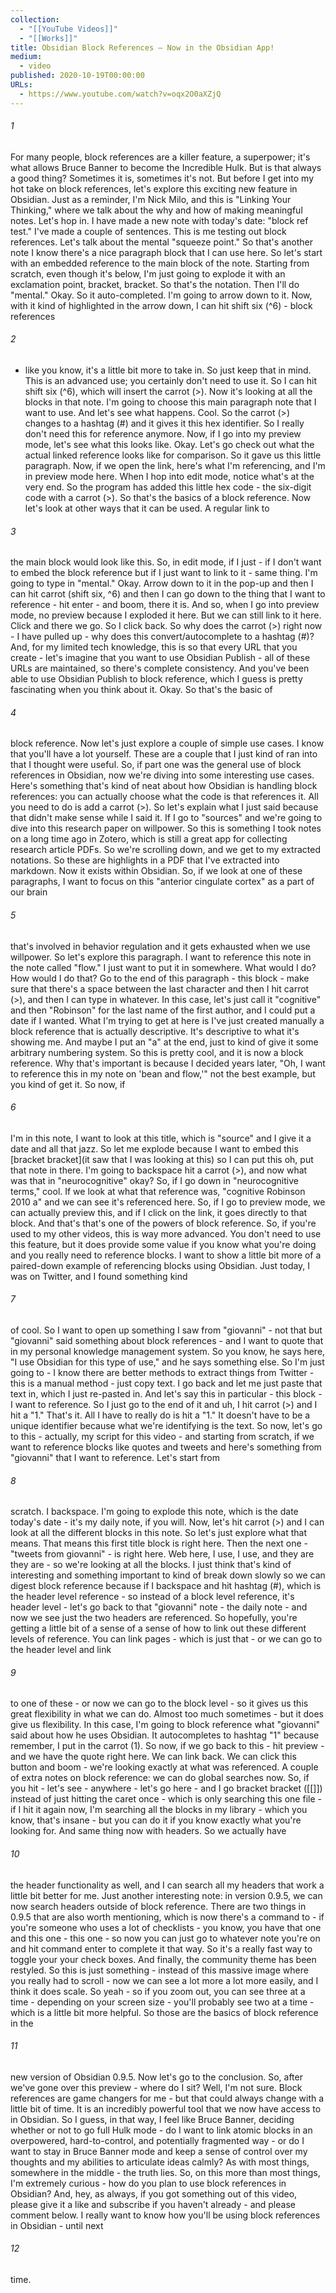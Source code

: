```yaml
---
collection:
  - "[[YouTube Videos]]"
  - "[[Works]]"
title: Obsidian Block References — Now in the Obsidian App!
medium:
  - video
published: 2020-10-19T00:00:00
URLs:
  - https://www.youtube.com/watch?v=oqx2O0aXZjQ
---
```


###### 1

For many people, block references are a killer feature, a superpower; it's what allows Bruce Banner to become the Incredible Hulk. But is that always a good thing? Sometimes it is, sometimes it's not. But before I get into my hot take on block references, let's explore this exciting new feature in Obsidian. Just as a reminder, I'm Nick Milo, and this is "Linking Your Thinking," where we talk about the why and how of making meaningful notes. Let's hop in. I have made a new note with today's date: "block ref test." I've made a couple of sentences. This is me testing out block references. Let's talk about the mental "squeeze point." So that's another note I know there's a nice paragraph block that I can use here. So let's start with an embedded reference to the main block of the note. Starting from scratch, even though it's below, I'm just going to explode it with an exclamation point, bracket, bracket. So that's the notation. Then I'll do "mental." Okay. So it auto-completed. I'm going to arrow down to it. Now, with it kind of highlighted in the arrow down, I can hit shift six (^6) - block references

###### 2

- like you know, it's a little bit more to take in. So just keep that in mind. This is an advanced use; you certainly don't need to use it. So I can hit shift six (^6), which will insert the carrot (>). Now it's looking at all the blocks in that note. I'm going to choose this main paragraph note that I want to use. And let's see what happens. Cool. So the carrot (>) changes to a hashtag (#) and it gives it this hex identifier. So I really don't need this for reference anymore. Now, if I go into my preview mode, let's see what this looks like. Okay. Let's go check out what the actual linked reference looks like for comparison. So it gave us this little paragraph. Now, if we open the link, here's what I'm referencing, and I'm in preview mode here. When I hop into edit mode, notice what's at the very end. So the program has added this little hex code - the six-digit code with a carrot (>). So that's the basics of a block reference. Now let's look at other ways that it can be used. A regular link to

###### 3

the main block would look like this. So, in edit mode, if I just - if I don't want to embed the block reference but if I just want to link to it - same thing. I'm going to type in "mental." Okay. Arrow down to it in the pop-up and then I can hit carrot (shift six, ^6) and then I can go down to the thing that I want to reference - hit enter - and boom, there it is. And so, when I go into preview mode, no preview because I exploded it here. But we can still link to it here. Click and there we go. So I click back. So why does the carrot (>) right now - I have pulled up - why does this convert/autocomplete to a hashtag (#)? And, for my limited tech knowledge, this is so that every URL that you create - let's imagine that you want to use Obsidian Publish - all of these URLs are maintained, so there's complete consistency. And you've been able to use Obsidian Publish to block reference, which I guess is pretty fascinating when you think about it. Okay. So that's the basic of

###### 4

block reference. Now let's just explore a couple of simple use cases. I know that you'll have a lot yourself. These are a couple that I just kind of ran into that I thought were useful. So, if part one was the general use of block references in Obsidian, now we're diving into some interesting use cases. Here's something that's kind of neat about how Obsidian is handling block references: you can actually choose what the code is that references it. All you need to do is add a carrot (>). So let's explain what I just said because that didn't make sense while I said it. If I go to "sources" and we're going to dive into this research paper on willpower. So this is something I took notes on a long time ago in Zotero, which is still a great app for collecting research article PDFs. So we're scrolling down, and we get to my extracted notations. So these are highlights in a PDF that I've extracted into markdown. Now it exists within Obsidian. So, if we look at one of these paragraphs, I want to focus on this "anterior cingulate cortex" as a part of our brain

###### 5

that's involved in behavior regulation and it gets exhausted when we use willpower. So let's explore this paragraph. I want to reference this note in the note called "flow." I just want to put it in somewhere. What would I do? How would I do that? Go to the end of this paragraph - this block - make sure that there's a space between the last character and then I hit carrot (>), and then I can type in whatever. In this case, let's just call it "cognitive" and then "Robinson" for the last name of the first author, and I could put a date if I wanted. What I'm trying to get at here is I've just created manually a block reference that is actually descriptive. It's descriptive to what it's showing me. And maybe I put an "a" at the end, just to kind of give it some arbitrary numbering system. So this is pretty cool, and it is now a block reference. Why that's important is because I decided years later, "Oh, I want to reference this in my note on 'bean and flow,'" not the best example, but you kind of get it. So now, if

###### 6

I'm in this note, I want to look at this title, which is "source" and I give it a date and all that jazz. So let me explode because I want to embed this [bracket bracket](it saw that I was looking at this) so I can put this oh, put that note in there. I'm going to backspace hit a carrot (>), and now what was that in "neurocognitive" okay? So, if I go down in "neurocognitive terms," cool. If we look at what that reference was, "cognitive Robinson 2010 a" and we can see it's referenced here. So, if I go to preview mode, we can actually preview this, and if I click on the link, it goes directly to that block. And that's that's one of the powers of block reference. So, if you're used to my other videos, this is way more advanced. You don't need to use this feature, but it does provide some value if you know what you're doing and you really need to reference blocks. I want to show a little bit more of a paired-down example of referencing blocks using Obsidian. Just today, I was on Twitter, and I found something kind

###### 7

of cool. So I want to open up something I saw from "giovanni" - not that but "giovanni" said something about block references - and I want to quote that in my personal knowledge management system. So you know, he says here, "I use Obsidian for this type of use," and he says something else. So I'm just going to - I know there are better methods to extract things from Twitter - this is a manual method - just copy text. I go back and let me just paste that text in, which I just re-pasted in. And let's say this in particular - this block - I want to reference. So I just go to the end of it and uh, I hit carrot (>) and I hit a "1." That's it. All I have to really do is hit a "1." It doesn't have to be a unique identifier because what we're identifying is the text. So now, let's go to this - actually, my script for this video - and starting from scratch, if we want to reference blocks like quotes and tweets and here's something from "giovanni" that I want to reference. Let's start from

###### 8

scratch. I backspace. I'm going to explode this note, which is the date today's date - it's my daily note, if you will. Now, let's hit carrot (>) and I can look at all the different blocks in this note. So let's just explore what that means. That means this first title block is right here. Then the next one - "tweets from giovanni" - is right here. Web here, I use, I use, and they are they are - so we're looking at all the blocks. I just think that's kind of interesting and something important to kind of break down slowly so we can digest block reference because if I backspace and hit hashtag (#), which is the header level reference - so instead of a block level reference, it's header level - let's go back to that "giovanni" note - the daily note - and now we see just the two headers are referenced. So hopefully, you're getting a little bit of a sense of a sense of how to link out these different levels of reference. You can link pages - which is just that - or we can go to the header level and link

###### 9

to one of these - or now we can go to the block level - so it gives us this great flexibility in what we can do. Almost too much sometimes - but it does give us flexibility. In this case, I'm going to block reference what "giovanni" said about how he uses Obsidian. It autocompletes to hashtag "1" because remember, I put in the carrot (1). So now, if we go back to this - hit preview - and we have the quote right here. We can link back. We can click this button and boom - we're looking exactly at what was referenced. A couple of extra notes on block reference: we can do global searches now. So, if you hit - let's see - anywhere - let's go here - and I go bracket bracket ([[]]) instead of just hitting the caret once - which is only searching this one file - if I hit it again now, I'm searching all the blocks in my library - which you know, that's insane - but you can do it if you know exactly what you're looking for. And same thing now with headers. So we actually have

###### 10

the header functionality as well, and I can search all my headers that work a little bit better for me. Just another interesting note: in version 0.9.5, we can now search headers outside of block reference. There are two things in 0.9.5 that are also worth mentioning, which is now there's a command to - if you're someone who uses a lot of checklists - you know, you have that one and this one - this one - so now you can just go to whatever note you're on and hit command enter to complete it that way. So it's a really fast way to toggle your your check boxes. And finally, the community theme has been restyled. So this is just something - instead of this massive image where you really had to scroll - now we can see a lot more a lot more easily, and I think it does scale. So yeah - so if you zoom out, you can see three at a time - depending on your screen size - you'll probably see two at a time - which is a little bit more helpful. So those are the basics of block reference in the

###### 11

new version of Obsidian 0.9.5. Now let's go to the conclusion. So, after we've gone over this preview - where do I sit? Well, I'm not sure. Block references are game changers for me - but that could always change with a little bit of time. It is an incredibly powerful tool that we now have access to in Obsidian. So I guess, in that way, I feel like Bruce Banner, deciding whether or not to go full Hulk mode - do I want to link atomic blocks in an overpowered, hard-to-control, and potentially fragmented way - or do I want to stay in Bruce Banner mode and keep a sense of control over my thoughts and my abilities to articulate ideas calmly? As with most things, somewhere in the middle - the truth lies. So, on this more than most things, I'm extremely curious - how do you plan to use block references in Obsidian? And, hey, as always, if you got something out of this video, please give it a like and subscribe if you haven't already - and please comment below. I really want to know how you'll be using block references in Obsidian - until next

###### 12

time.
